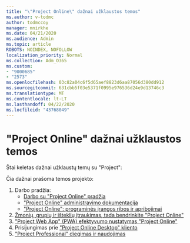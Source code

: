 ```yaml
---
title: "\"Project Online\" dažnai užklaustos temos"
ms.author: v-todmc
author: todmccoy
manager: mnirkhe
ms.date: 04/21/2020
ms.audience: Admin
ms.topic: article
ROBOTS: NOINDEX, NOFOLLOW
localization_priority: Normal
ms.collection: Adm_O365
ms.custom:
- "9000685"
- "2573"
ms.openlocfilehash: 03c82a04c6f5d65aef8823d6aa87056d380dd912
ms.sourcegitcommit: 631cbb5f03e5371f0995e976536d24e9d13746c3
ms.translationtype: MT
ms.contentlocale: lt-LT
ms.lasthandoff: 04/22/2020
ms.locfileid: "43768049"
---
```

# <a name="project-online-frequently-requested-topics"></a>"Project Online" dažnai užklaustos temos

Štai keletas dažnai užklaustų temų su "Project":

Čia dažnai prašoma temos projekto:
1.  Darbo pradžia: 
    -   [Darbo su "Project Online" pradžia](https://docs.microsoft.comProjectOnline/get-started-with-project-online) 
    -   ["Project Online" administravimo dokumentacija](https://docs.microsoft.com/projectonline/project-online) 
    -   ["Project Online": programinės įrangos ribos ir apribojimai](https://docs.microsoft.com/ProjectOnline/project-online-software-boundaries-and-limits) 
2.  [Žmonių, grupių ir išteklių įtraukimas, tada bendrinkite "Project Online"](https://docs.microsoft.com/projectonline/step-2-add-people-to-project-online) 
3.  ["Project Web App" (PWA) efektyvumo nustatymas "Project Online"](https://docs.microsoft.com/projectonline/tune-project-online-performance)
4.  Prisijungimas prie ["Project Online Desktop" kliento](https://docs.microsoft.com/projectonline/connect-to-project-online-with-the-project-online-desktop-client) 
5.  ["Project Professional" diegimas ir naudojimas](https://support.office.com/article/install-project-7059249b-d9fe-4d61-ab96-5c5bf435f281) 
